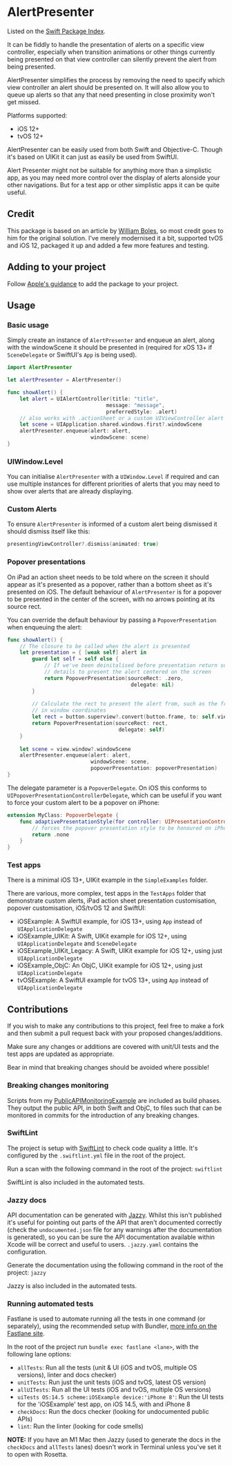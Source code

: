 # AlertPresenter

Listed on the [Swift Package Index](https://swiftpackageindex.com/ChrisMash/AlertPresenter).

It can be fiddly to handle the presentation of alerts on a specific view controller, especially when transition animations 
or other things currently being presented on that view controller can silently prevent the alert from being presented.

AlertPresenter simplifies the process by removing the need to specify which view controller an alert should be presented 
on. It will also allow you to queue up alerts so that any that need presenting in close proximity won't get missed.

Platforms supported:

* iOS 12+
* tvOS 12+

AlertPresenter can be easily used from both Swift and Objective-C. Though it's based on UIKit it can just as easily be used from SwiftUI.

Alert Presenter might not be suitable for anything more than a simplistic app, as you may need more control over the display of alerts
alonside your other navigations. But for a test app or other simplistic apps it can be quite useful.

## Credit

This package is based on an article by [William Boles](https://williamboles.me/alert-queuing-with-windows/),
so most credit goes to him for the original solution. I've merely modernised it a bit, supported tvOS and iOS 12,
packaged it up and added a few more features and testing.

## Adding to your project

Follow [Apple's guidance](https://developer.apple.com/documentation/xcode/adding_package_dependencies_to_your_app) 
to add the package to your project.

## Usage

### Basic usage

Simply create an instance of `AlertPresenter` and enqueue an alert, along with the windowScene it should be presented 
in (required for xOS 13+ if `SceneDelegate` or SwiftUI's `App` is being used).

```swift
import AlertPresenter

let alertPresenter = AlertPresenter()

func showAlert() {
    let alert = UIAlertController(title: "title",
                                message: "message",
                                preferredStyle: .alert)
    // also works with .actionSheet or a custom UIViewController alert
    let scene = UIApplication.shared.windows.first?.windowScene
    alertPresenter.enqueue(alert: alert, 
                           windowScene: scene)
}
```

### UIWindow.Level

You can initialise `AlertPresenter` with a `UIWindow.Level` if required and can use multiple instances for different 
priorities of alerts that you may need to show over alerts that are already displaying.

### Custom Alerts

To ensure `AlertPresenter` is informed of a custom alert being dismissed it should dismiss itself like this:

```swift
presentingViewController?.dismiss(animated: true)
```

### Popover presentations

On iPad an action sheet needs to be told where on the screen it should appear as it's presented as a popover, rather than
a bottom sheet as it's presented on iOS. The default behaviour of `AlertPresenter` is for a popover to be presented in 
the center of the screen, with no arrows pointing at its source rect.

You can override the default behaviour by passing a `PopoverPresentation` when enqueuing the alert:

```swift
func showAlert() {
    // The closure to be called when the alert is presented
    let presentation = { [weak self] alert in
        guard let self = self else {
            // If we've been deinitalised before presentation return some default
            // details to present the alert centered on the screen
            return PopoverPresentation(sourceRect: .zero,
                                        delegate: nil)
        }
        
        // Calculate the rect to present the alert from, such as the frame of the button
        // in window coordinates
        let rect = button.superview?.convert(button.frame, to: self.view) ?? .zero
        return PopoverPresentation(sourceRect: rect,
                                    delegate: self)
    }
            
    let scene = view.window?.windowScene
    alertPresenter.enqueue(alert: alert,
                           windowScene: scene,
                           popoverPresentation: popoverPresentation)
}
```

The delegate parameter is a `PopoverDelegate`. On iOS this conforms to `UIPopoverPresentationControllerDelegate`,
which can be useful if you want to force your custom alert to be a popover on iPhone:

```swift
extension MyClass: PopoverDelegate {
    func adaptivePresentationStyle(for controller: UIPresentationController) -> UIModalPresentationStyle {
        // forces the popover presentation style to be honoured on iPhone
        return .none
    }
}
```

### Test apps

There is a minimal iOS 13+, UIKit example in the `SimpleExamples` folder.

There are various, more complex, test apps in the `TestApps` folder that demonstrate custom alerts, iPad action sheet
presentation customisation, popover customisation, iOS/tvOS 12 and SwiftUI:

* iOSExample: A SwiftUI example, for iOS 13+, using `App` instead of `UIApplicationDelegate`
* iOSExample_UIKit: A Swift, UIKit example for iOS 12+, using `UIApplicationDelegate` and `SceneDelegate`
* iOSExample_UIKit_Legacy: A Swift, UIKit example for iOS 12+, using just `UIApplicationDelegate`
* iOSExample_ObjC: An ObjC, UIKit example for iOS 12+, using just `UIApplicationDelegate`
* tvOSExample: A SwiftUI example for tvOS 13+, using `App` instead of `UIApplicationDelegate`

## Contributions

If you wish to make any contributions to this project, feel free to make a fork and then submit a pull request back
with your proposed changes/additions.

Make sure any changes or additions are covered with unit/UI tests and the test apps are updated as appropriate. 

Bear in mind that breaking changes should be avoided where possible!

### Breaking changes monitoring

Scripts from my [PublicAPIMonitoringExample](https://github.com/ChrisMash/PublicAPIMonitoringExample) are included as
build phases. They output the public API, in both Swift and ObjC, to files such that can be monitored in commits for 
the introduction of any breaking changes.

### SwiftLint

The project is setup with [SwiftLint](https://github.com/realm/SwiftLint) to check code quality a little. It's configured
by the `.swiftlint.yml` file in the root of the project.

Run a scan with the following command in the root of the project:
`swiftlint`

SwiftLint is also included in the automated tests.

### Jazzy docs

API documentation can be generated with [Jazzy](https://github.com/realm/jazzy). Whilst this isn't published it's
useful for pointing out parts of the API that aren't documented correctly (check the `undocumented.json` file for
any warnings after the documentation is generated), so you can be sure the API documentation available within
Xcode will be correct and useful to users. `.jazzy.yaml` contains the configuration.

Generate the documentation using the following command in the root of the project:
`jazzy`

Jazzy is also included in the automated tests.

### Running automated tests

Fastlane is used to automate running all the tests in one command (or separately), using the recommended setup with Bundler, 
[more info on the Fastlane site](https://docs.fastlane.tools/getting-started/ios/setup/).

In the root of the project run `bundle exec fastlane <lane>`, with the following lane options:

- `allTests`: Run all the tests (unit & UI (iOS and tvOS, multiple OS versions), linter and docs checker)
- `unitTests`: Run just the unit tests (iOS and tvOS, latest OS version)
- `allUITests`: Run all the UI tests (iOS and tvOS, multiple OS versions)
- `uiTests OS:14.5 scheme:iOSExample device:'iPhone 8'`: Run the UI tests for the 'iOSExample' test app, on iOS 14.5, with
and iPhone 8
- `checkDocs`: Run the docs checker (looking for undocumented public APIs)
- `lint`: Run the linter (looking for code smells)

__NOTE:__ If you have an M1 Mac then Jazzy (used to generate the docs in the `checkDocs` and `allTests` lanes) doesn't work 
in Terminal unless you've set it to open with Rosetta.
